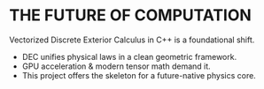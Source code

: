 # THE FUTURE OF COMPUTATION

Vectorized Discrete Exterior Calculus in C++ is a foundational shift.

- DEC unifies physical laws in a clean geometric framework.
- GPU acceleration & modern tensor math demand it.
- This project offers the skeleton for a future-native physics core.
